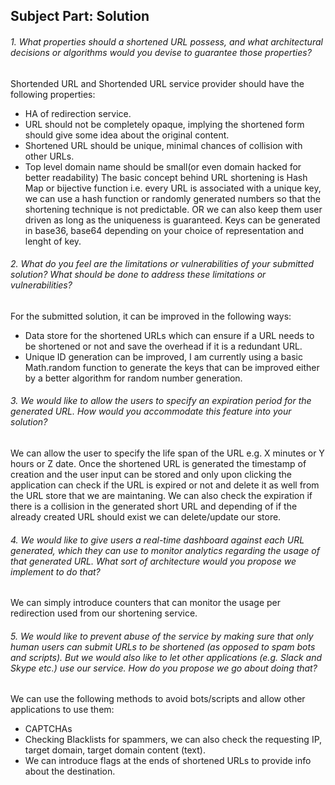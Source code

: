 ## Subject Part: Solution
###### 1. What properties should a shortened URL possess, and what architectural decisions or algorithms would you devise to guarantee those properties?
Shortended URL and Shortended URL service provider should have the following properties:
- HA of redirection service.
- URL should not be completely opaque, implying the shortened form should give some idea about the original content.
- Shortened URL should be unique, minimal chances of collision with other URLs.
- Top level domain name should be small(or even domain hacked for better readability)
The basic concept behind URL shortening is Hash Map or bijective function i.e. every URL is associated with a unique key, we can use a hash function or randomly generated numbers so that the shortening technique is not predictable.
OR we can also keep them user driven as long as the uniqueness is guaranteed. Keys can be generated in base36, base64 depending on your choice of representation and lenght of key.

###### 2. What do you feel are the limitations or vulnerabilities of your submitted solution? What should be done to address these limitations or vulnerabilities?
For the submitted solution, it can be improved in the following ways:
- Data store for the shortened URLs which can ensure if a URL needs to be shortened or not and save the overhead if it is a redundant URL.
- Unique ID generation can be improved, I am currently using a basic Math.random function to generate the keys that can be improved either by a better algorithm for random number generation.

###### 3. We would like to allow the users to specify an expiration period for the generated URL. How would you accommodate this feature into your solution?
We can allow the user to specify the life span of the URL e.g. X minutes or Y hours or Z date. Once the shortened URL is generated the timestamp of creation and the user input can be stored and only upon clicking the application can check if the URL is expired or not and delete it as well from the URL store that we are maintaning. We can also check the expiration if there is a collision in the generated short URL and depending of if the already created URL should exist we can delete/update our store.

###### 4. We would like to give users a real-time dashboard against each URL generated, which they can use to monitor analytics regarding the usage of that generated URL. What sort of architecture would you propose we implement to do that?
We can simply introduce counters that can monitor the usage per redirection used from our shortening service.

###### 5. We would like to prevent abuse of the service by making sure that only human users can submit URLs to be shortened (as opposed to spam bots and scripts). But we would also like to let other applications (e.g. Slack and Skype etc.) use our service. How do you propose we go about doing that?
We can use the following methods to avoid bots/scripts and allow other applications to use them:
- CAPTCHAs
- Checking Blacklists for spammers, we can also check the requesting IP, target domain, target domain content (text).
- We can introduce flags at the ends of shortened URLs to provide info about the destination.
